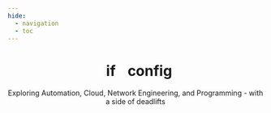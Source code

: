 ```yaml
---
hide:
  - navigation
  - toc
---
```


<div style="text-align: center;">
    <h1>
        <span style="color: white;">l</span>
        <span class="no-space"></span>
        <span>if</span><span class="no-space"></span>
        <span style="color: white;">t</span>
        <span class="no-space"></span>
        <span">config</span>
    </h1>
    Exploring Automation, Cloud, Network Engineering, and Programming - with a side of deadlifts
</div>
